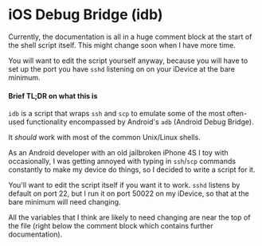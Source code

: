 # iOS Debug Bridge (idb)

Currently, the documentation is all in a huge comment block at the start of the
shell script itself. This might change soon when I have more time.

You will want to edit the script yourself anyway, because you will have to set up
the port you have `sshd` listening on on your iDevice at the bare minimum.

#### Brief TL;DR on what this is

`idb` is a script that wraps `ssh` and `scp` to emulate some of the most
often-used functionality encompassed by Android's `adb` (Android Debug Bridge).

It *should* work with most of the common Unix/Linux shells.

As an Android developer with an old jailbroken iPhone 4S I toy with
occasionally, I was getting annoyed with typing in `ssh`/`scp` commands
constantly to make my device do things, so I decided to write a script for
it.

You'll want to edit the script itself if you want it to work. `sshd` listens
by default on port 22, but I run it on port 50022 on my iDevice, so that at
the bare minimum will need changing.

All the variables that I think are likely to need changing are near the top of
the file (right below the comment block which contains further documentation).
